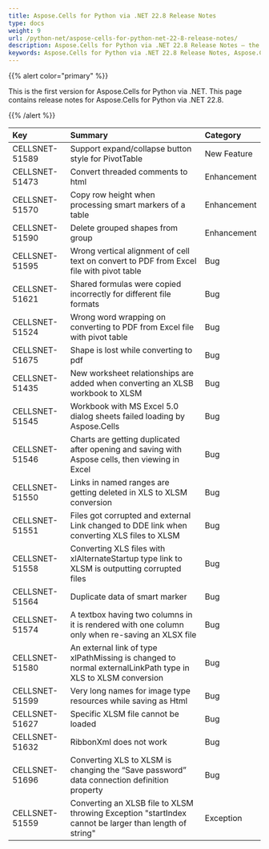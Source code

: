 ```yaml
---
title: Aspose.Cells for Python via .NET 22.8 Release Notes
type: docs
weight: 9
url: /python-net/aspose-cells-for-python-net-22-8-release-notes/
description: Aspose.Cells for Python via .NET 22.8 Release Notes – the latest enhancements, new features, and fixes.
keywords: Aspose.Cells for Python via .NET 22.8 Release Notes, Aspose.Cells for Python via .NET 22.8 updates and fixes
---
```


{{% alert color="primary" %}} 

This is the first version for Aspose.Cells for Python via .NET.
This page contains release notes for Aspose.Cells for Python via .NET 22.8.

{{% /alert %}} 

|**Key**|**Summary**|**Category**|
| :- | :- | :- |
|CELLSNET-51589|Support expand/collapse button style for PivotTable|New Feature
|CELLSNET-51473|Convert threaded comments to html|Enhancement
|CELLSNET-51570|Copy row height when processing smart markers of a table|Enhancement
|CELLSNET-51590|Delete grouped shapes from group|Enhancement
|CELLSNET-51595|Wrong vertical alignment of cell text on convert to PDF from Excel file with pivot table|Bug
|CELLSNET-51621|Shared formulas were copied incorrectly for different file formats|Bug
|CELLSNET-51524|Wrong word wrapping on converting to PDF from Excel file with pivot table|Bug
|CELLSNET-51675|Shape is lost while converting to pdf|Bug
|CELLSNET-51435|New worksheet relationships are added when converting an XLSB workbook to XLSM|Bug
|CELLSNET-51545|Workbook with MS Excel 5.0 dialog sheets failed loading by Aspose.Cells|Bug
|CELLSNET-51546|Charts are getting duplicated after opening and saving with Aspose cells, then viewing in Excel|Bug
|CELLSNET-51550|Links in named ranges are getting deleted in XLS to XLSM conversion|Bug
|CELLSNET-51551|Files got corrupted and external Link changed to DDE link when converting XLS files to XLSM|Bug
|CELLSNET-51558|Converting XLS files with xlAlternateStartup type link to XLSM is outputting corrupted files|Bug
|CELLSNET-51564|Duplicate data of smart marker|Bug
|CELLSNET-51574|A textbox having two columns in it is rendered with one column only when re-saving an XLSX file|Bug
|CELLSNET-51580|An external link of type xlPathMissing is changed to normal externalLinkPath type in XLS to XLSM conversion|Bug
|CELLSNET-51599|Very long names for image type resources while saving as Html|Bug
|CELLSNET-51627|Specific XLSM file cannot be loaded|Bug
|CELLSNET-51632|RibbonXml does not work|Bug
|CELLSNET-51696|Converting XLS to XLSM is changing the “Save password” data connection definition property|Bug
|CELLSNET-51559|Converting an XLSB file to XLSM throwing Exception "startIndex cannot be larger than length of string"|Exception
